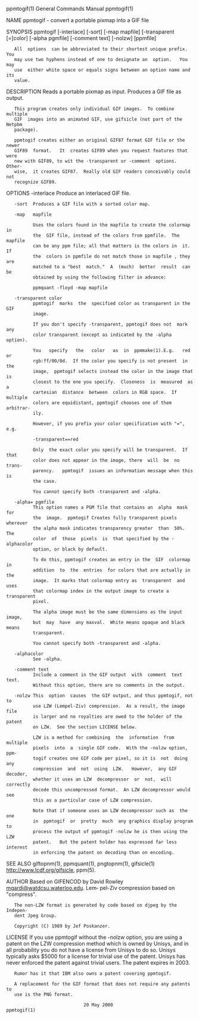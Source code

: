ppmtogif(1)                General Commands Manual                ppmtogif(1)

NAME
       ppmtogif - convert a portable pixmap into a GIF file

SYNOPSIS
       ppmtogif [-interlace] [-sort] [-map mapfile]
       [-transparent [=]color] [-alpha pgmfile] [-comment text] [-nolzw]
       [ppmfile]

       All  options  can be abbreviated to their shortest unique prefix.  You
       may use two hyphens instead of one to designate an  option.   You  may
       use  either white space or equals signs between an option name and its
       value.

DESCRIPTION
       Reads a portable pixmap as input.  Produces a GIF file as output.

       This program creates only individual GIF images.  To combine  multiple
       GIF  images into an animated GIF, use gifsicle (not part of the Netpbm
       package).

       ppmtogif creates either an original GIF87 format GIF file or the newer
       GIF89  format.   It  creates GIF89 when you request features that were
       new with GIF89, to wit the -transparent or -comment  options.   Other‐
       wise,  it creates GIF87.  Really old GIF readers conceivably could not
       recognize GIF89.

OPTIONS
       -interlace
              Produce an interlaced GIF file.

       -sort  Produces a GIF file with a sorted color map.

       -map   mapfile

              Uses the colors found in the mapfile to create the colormap  in
              the  GIF file, instead of the colors from ppmfile.  The mapfile
              can be any ppm file; all that matters is the colors in  it.  If
              the  colors in ppmfile do not match those in mapfile , they are
              matched to a "best  match."  A  (much)  better  result  can  be
              obtained by using the following filter in advance:

              ppmquant -floyd -map mapfile

       -transparent color
              ppmtogif  marks  the  specified color as transparent in the GIF
              image.

              If you don't specify -transparent, ppmtogif does not  mark  any
              color transparent (except as indicated by the -alpha option).

              You   specify   the   color   as  in  ppmmake(1).E.g.   red  or
              rgb:ff/00/0d.  If the color you specify is not present  in  the
              image,  ppmtogif selects instead the color in the image that is
              closest to the one you specify.  Closeness  is  measured  as  a
              cartesian  distance  between  colors in RGB space.  If multiple
              colors are equidistant, ppmtogif chooses one of them  arbitrar‐
              ily.

              However, if you prefix your color specification with "=", e.g.

              -transparent==red

              Only  the exact color you specify will be transparent.  If that
              color does not appear in the image, there  will  be  no  trans‐
              parency.   ppmtogif  issues an information message when this is
              the case.

              You cannot specify both -transparent and -alpha.

       -alpha= pgmfile
              This option names a PGM file that contains an  alpha  mask  for
              the  image.  ppmtogif Creates fully transparent pixels wherever
              the alpha mask indicates transparency greater  than  50%.   The
              color  of  those  pixels  is  that specified by the -alphacolor
              option, or black by default.

              To do this, ppmtogif creates an entry in the  GIF  colormap  in
              addition  to  the  entries  for colors that are actually in the
              image.  It marks that colormap entry as  transparent  and  uses
              that colormap index in the output image to create a transparent
              pixel.

              The alpha image must be the same dimensions as the input image,
              but  may  have  any maxval.  White means opaque and black means
              transparent.

              You cannot specify both -transparent and -alpha.

       -alphacolor
              See -alpha.

       -comment text
              Include a comment in the GIF output  with  comment  text  text.
              Without this option, there are no comments in the output.

       -nolzw This  option  causes  the GIF output, and thus ppmtogif, not to
              use LZW (Lempel-Ziv) compression.  As a result, the image  file
              is larger and no royalties are owed to the holder of the patent
              on LZW.  See the section LICENSE below.

              LZW is a method for combining  the  information  from  multiple
              pixels  into  a  single GIF code.  With the -nolzw option, ppm‐
              togif creates one GIF code per pixel, so it is  not  doing  any
              compression  and  not  using  LZW.   However,  any GIF decoder,
              whether it uses an LZW  decompressor  or  not,  will  correctly
              decode this uncompressed format.  An LZW decompressor would see
              this as a particular case of LZW compression.

              Note that if someone uses an LZW decompressor such as  the  one
              in  ppmtogif  or  pretty  much  any graphics display program to
              process the output of ppmtogif -nolzw he is then using the  LZW
              patent.   But the patent holder has expressed far less interest
              in enforcing the patent on decoding than on encoding.

SEE ALSO
       giftopnm(1),       ppmquant(1),        pngtopnm(1),        gifsicle(1)
       <http://www.lcdf.org/gifsicle>, ppm(5).

AUTHOR
       Based on GIFENCOD by David Rowley <mgardi@watdcsu.waterloo.edu>.  Lem‐
       pel-Ziv compression based on "compress".

       The non-LZW format is generated by code based on djpeg by the Indepen‐
       dent Jpeg Group.

       Copyright (C) 1989 by Jef Poskanzer.

LICENSE
       If  you use ppmtogif without the -nolzw option, you are using a patent
       on the LZW compression method which is owned by  Unisys,  and  in  all
       probability  you  do  not have a license from Unisys to do so.  Unisys
       typically asks $5000 for a license for  trivial  use  of  the  patent.
       Unisys  has  never  enforced  the  patent  against trivial users.  The
       patent expires in 2003.

       Rumor has it that IBM also owns a patent covering ppmtogif.

       A replacement for the GIF format that does not require any patents  to
       use is the PNG format.

                                 20 May 2000                      ppmtogif(1)
